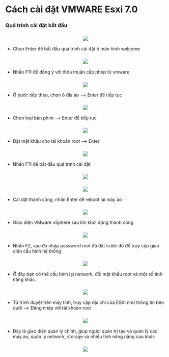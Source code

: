 # Cách cài đặt VMWARE Esxi 7.0

### Quá trình cài đặt bắt đầu

<h3 align="center"><img src="../Images/Esxi/1.png"></h3>

- Chọn Enter để bắt đầu quá trình cài đặt ở màn hình welcome

<h3 align="center"><img src="../Images/Esxi/2.png"></h3>

- Nhấn F11 để đồng ý với thõa thuận cấp phép từ vmware

<h3 align="center"><img src="../Images/Esxi/3.png"></h3>

- Ở bước tiếp theo, chọn ổ đĩa ảo -->  Enter để tiếp tục

<h3 align="center"><img src="../Images/Esxi/4.png"></h3>

- Chọn loại bàn phím –> Enter để tiếp tục

<h3 align="center"><img src="../Images/Esxi/5.png"></h3>

- Đặt mật khẩu cho tài khoản root –> Enter

<h3 align="center"><img src="../Images/Esxi/6.png"></h3>

- Nhấn F11 để bắt đầu quá trình cài đặt

<h3 align="center"><img src="../Images/Esxi/7.png"></h3>

<h3 align="center"><img src="../Images/Esxi/8.png"></h3>

- Cài đặt thành công, nhấn Enter để reboot lại máy ảo

<h3 align="center"><img src="../Images/Esxi/9.png"></h3>

- Giao diện VMware vSphere sau khi khởi động thành công

<h3 align="center"><img src="../Images/Esxi/10.png"></h3>

- Nhấn F2, sau đó nhập password root đã đặt trước đó để truy cập giao diện cấu hình hệ thống

<h3 align="center"><img src="../Images/Esxi/11.png"></h3>

- Ở đây bạn có thể cấu hình lại network, đổi mật khẩu root và một số tính năng khác.

<h3 align="center"><img src="../Images/Esxi/12.png"></h3>

- Từ trình duyệt trên máy tính, truy cập địa chỉ của ESXi như thông tin bên dưới –> Đăng nhập với tài khoản root

<h3 align="center"><img src="../Images/Esxi/13.png"></h3>

- Đây là giao diện quản lý chính, giúp người quản trị tạo và quản lý các máy ảo, quản lý network, storage và nhiều tính năng nâng cao khác

<h3 align="center"><img src="../Images/Esxi/14.png"></h3>





